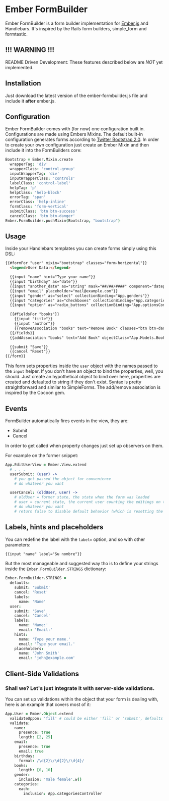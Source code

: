 # Ember FormBuilder

Ember FormBuilder is a form builder implementation for [Ember.js](http://emberjs.com) and Handlebars. It's inspired by the Rails form builders, simple_form and formtastic.

## **!!! WARNING !!!**

README Driven Development: These features described below are *NOT* yet implemented.

## Installation

Just download the latest version of the ember-formbuilder.js file and include it **after** ember.js.

## Configuration

Ember FormBuilder comes with (for now) one configuration built in. Configurations are made using Embers Mixins. The default built-in configuration generates forms according to [Twitter Bootstrap 2.0](http://twitter.github.com/bootstrap/).
In order to create your own configuration just create an Ember Mixin and then include it into the FormBuilders core:

```coffeescript
Bootstrap = Ember.Mixin.create
  wrapperTag: 'div'
  wrapperClass: 'control-group'
  inputWrapperTag: 'div'
  inputWrapperClass: 'controls'
  labelClass: 'control-label'
  helpTag: 'p'
  helpClass: 'help-block'
  errorTag: 'span'
  errorClass: 'help-inline'
  formClass: 'form-vertical'
  submitClass: 'btn btn-success'
  cancelClass: 'btn btn-danger'
Ember.FormBuilder.pushMixin(Bootstrap, "bootstrap")
```

## Usage

Inside your Handlebars templates you can create forms simply using this DSL:

```html
{{#formFor "user" mixin="bootstrap" classes="form-horizontal"}}
  <legend>User Data:</legend>

  {{input "name" hint="Type your name"}}
  {{input "birthday" as="date"}}
  {{input "another_date" as="string" mask="##/##/####" component="datepicker"}}
  {{input "email" placeholder="mail@example.com"}}
  {{input "gender" as="select" collectionBinding="App.genders"}}
  {{input "categories" as="checkboxes" collectionBinding="App.categoriesController"}}
  {{input "option" as="radio_buttons" collectionBinding="App.optionsController"}}

  {{#fieldsFor "books"}}
    {{input "title"}}
    {{input "author"}}
    {{removeAssociation "books" text="Remove Book" classes="btn btn-danger"}}
  {{/fields}}
  {{addAssociation "books" text="Add Book" objectClass="App.Models.Book" classes="btn btn-success"}}

  {{submit "Save"}}
  {{cancel "Reset"}}
{{/form}}
```

This form sets properties inside the `user` object with the names passed to the `input` helper.
If you don't have an object to bind the properties, well, you should. Just create an hypothetical object to bind over here, properties are created and defaulted to string if they don't exist.
Syntax is pretty straightforward and similar to SimpleForms.
The add/remove association is inspired by the Cocoon gem.

## Events

FormBuilder automatically fires events in the view, they are:
* <modelName>Submit
* <modelName>Cancel

In order to get called when property changes just set up observers on them.

For example on the former snippet:

```coffeescript
App.EditUserView = Ember.View.extend
  # . . .
  userSubmit: (user) ->
    # you get passed the object for convenience
    # do whatever you want

  userCancel: (oldUser, user) ->
    # oldUser = former state, the state when the form was loaded
    # user = current state, the current user counting the editings on the form
    # do whatever you want
    # return false to disable default behavior (which is resetting the properties)
```

## Labels, hints and placeholders

You can redefine the label with the `label=` option, and so with other parameters:

```html
{{input "name" label="Su nombre"}}
```

But the most manageable and suggested way tho is to define your strings inside the `Ember.FormBuilder.STRINGS` dictionary:

```coffeescript
Ember.FormBuilder.STRINGS =
  defaults:
    submit: 'Submit'
    cancel: 'Reset'
    labels:
      name: 'Name'
  user:
    submit: 'Save'
    cancel: 'Cancel'
    labels:
      name: 'Name:'
      email: 'Email:'
    hints:
      name: 'Type your name.'
      email: 'Type your email.'
    placeholders:
      name: 'John Smith'
      email: 'john@example.com'
```

## Client-Side Validations

### Shall we? Let's just integrate it with server-side validations.

You can set up validations within the object that your form is dealing with, here is an example that covers most of it:

```coffeescript
App.User = Ember.Object.extend
  validateUppon: 'fill' # could be either 'fill' or 'submit', defaults to 'submit'
  validate:
    name:
      presence: true
      length: [2, 25]
    email:
      presence: true
      email: true
    birthday:
      format: /\d{2}\/\d{2}\/\d{4}/
    books:
      length: [0, 10]
    gender:
      inclusion: 'male female'.w()
    categories:
      each:
        inclusion: App.categoriesController
```

